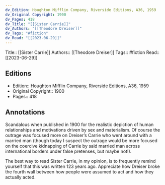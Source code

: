 ```yaml
---
dv_Edition: Houghton Mifflin Company, Riverside Editions, A36, 1959
dv_Original Copyright: 1900
dv_Pages: 418
dv_Title: "[[Sister Carrie]]"
dv_Authors: "[[Theodore Dreiser]]"
dv_Tags: "#fiction"
dv_Read: "[[2023-06-29]]"
---
```

Title:: [[Sister Carrie]]
Authors:: [[Theodore Dreiser]]
Tags:: #fiction 
Read:: [[2023-06-29]]

## Editions
- Edition:: Houghton Mifflin Company, Riverside Editions, A36, 1959
- Original Copyright:: 1900
- Pages:: 418

## Annotations

Scandalous when published in 1900 for the realistic depiction of human relationships and motivations driven by sex and materialism. Of course the outrage was focused more on Dreiser’s Carrie who went around with a married man (though today I suspect the outrage would be more focused on the coercive kidnapping of Carrie by said married man across international borders under false pretenses, but maybe not!).   
  
The best way to read Sister Carrie, in my opinion, is to frequently remind yourself that this was written 123 years ago. Appreciate how Dreiser broke the fourth wall between how people were assumed to act and how they actually acted.